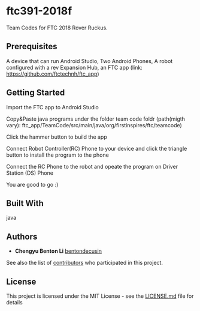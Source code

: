 # ftc391-2018f
Team Codes for FTC 2018 Rover Ruckus.

## Prerequisites
A device that can run Android Studio, Two Android Phones, A robot configured with a rev Expansion Hub, an FTC app (link: https://github.com/ftctechnh/ftc_app)

## Getting Started
Import the FTC app to Android Studio

Copy&Paste java programs under the folder team code foldr (path(migth vary): ftc_app/TeamCode/src/main/java/org/firstinspires/ftc/teamcode)

Click the hammer button to build the app

Connect Robot Controller(RC) Phone to your device and click the triangle button to install the program to the phone

Connect the RC Phone to the robot and opeate the program on Driver Station (DS) Phone

You are good to go :)

## Built With

java

## Authors

* **Chengyu Benton Li**  [bentondecusin](https://github.com/bentondecusi )

See also the list of [contributors](https://github.com/bentondecusin/ftc391-2018f/contributors) who participated in this project.

## License

This project is licensed under the MIT License - see the [LICENSE.md](LICENSE.md) file for details
